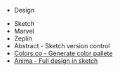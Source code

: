 - Design
* Sketch
* Marvel
* Zeplin
* Abstract - Sketch version control
* [Colors.co - Generate color pallete](https://coolors.co/)
* [Anima - Full design in sketch](https://www.animaapp.com/home)
